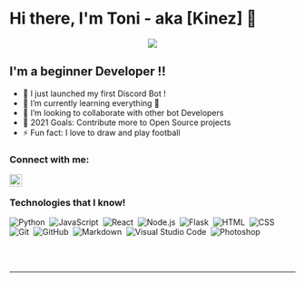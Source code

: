 # Hi there, I'm Toni - aka [Kinez] 👋

<div align="center"><img src="https://media.giphy.com/media/elfrbv2eE2jkYeOtLw/giphy.gif?cid=790b7611d6bde2b29f20713b1c83a8776e71c836d4f243e1&rid=giphy.gif&ct=g"></div>

## I'm a beginner Developer !!

- 🔭 I just launched my first Discord Bot !
- 🌱 I’m currently learning everything 🤣
- 👯 I’m looking to collaborate with other bot Developers
- 🥅 2021 Goals: Contribute more to Open Source projects
- ⚡ Fun fact: I love to draw and play football 

### Connect with me:

[<img align="left" alt="codeSTACKr.com" width="22px" src="https://bestsecuritysearch.com/wp-content/uploads/2016/10/discord-logo-bss.png" />][Discord]


<br />

### Technologies that I know!

![Python](https://img.shields.io/badge/-Python-05122A?style=for-the-badge&logo=python)&nbsp;
![JavaScript](https://img.shields.io/badge/-JavaScript-05122A?style=for-the-badge&logo=javascript)&nbsp;
![React](https://img.shields.io/badge/-React-05122A?style=for-the-badge&logo=react)&nbsp;
![Node.js](https://img.shields.io/badge/-Node.js-05122A?style=for-the-badge&logo=node.js)&nbsp;
![Flask](https://img.shields.io/badge/-Flask-05122A?style=for-the-badge&logo=flask)&nbsp;
![HTML](https://img.shields.io/badge/-HTML-05122A?style=for-the-badge&logo=HTML5)&nbsp;
![CSS](https://img.shields.io/badge/-CSS-05122A?style=for-the-badge&logo=CSS3&logoColor=1572B6)&nbsp;
![Git](https://img.shields.io/badge/-Git-05122A?style=for-the-badge&logo=git)&nbsp;
![GitHub](https://img.shields.io/badge/-GitHub-05122A?style=for-the-badge&logo=github)&nbsp;
![Markdown](https://img.shields.io/badge/-Markdown-05122A?style=for-the-badge&logo=markdown)&nbsp;
![Visual Studio Code](https://img.shields.io/badge/-Visual%20Studio%20Code-05122A?style=for-the-badge&logo=visual-studio-code&logoColor=007ACC)&nbsp;
![Photoshop](https://img.shields.io/badge/-Photoshop-05122A?style=for-the-badge&logo=adobe-photoshop)&nbsp;


<br />
<br />

---



[discord]: https://discord.gg/hFFXW8v2kV

